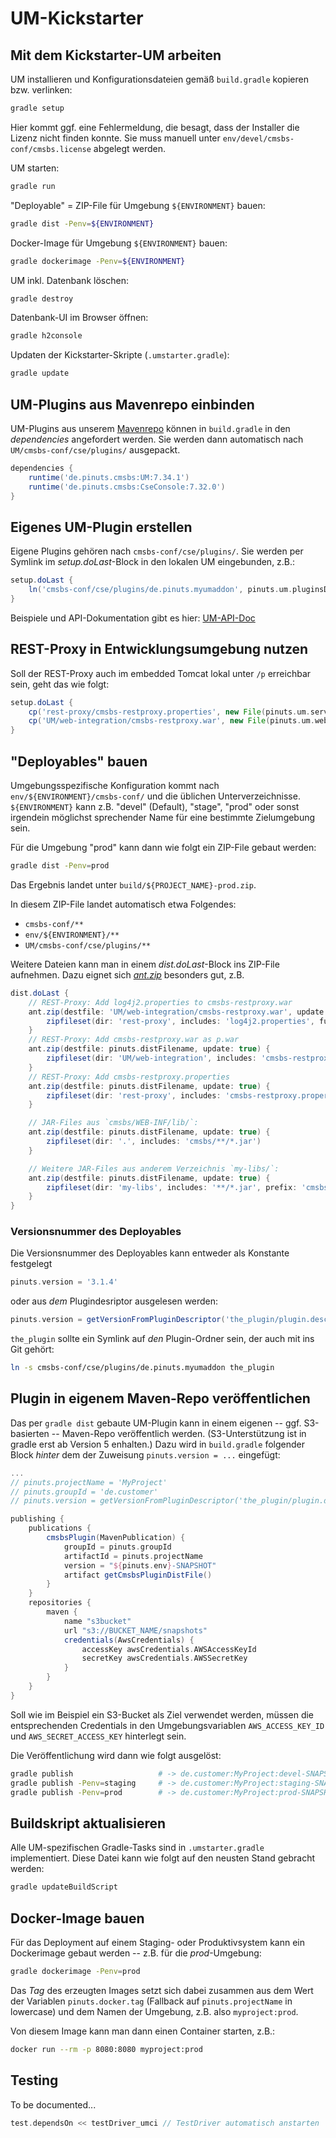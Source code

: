 # UM-Kickstarter



## Mit dem Kickstarter-UM arbeiten

UM installieren und Konfigurationsdateien gemäß `build.gradle` kopieren bzw. verlinken:
```bash
gradle setup
```

Hier kommt ggf. eine Fehlermeldung, die besagt, dass der Installer die Lizenz nicht finden konnte.
Sie muss manuell unter `env/devel/cmsbs-conf/cmsbs.license` abgelegt werden. 

UM starten:
```bash
gradle run
```

"Deployable" = ZIP-File für Umgebung `${ENVIRONMENT}` bauen:
```bash
gradle dist -Penv=${ENVIRONMENT}
```

Docker-Image für Umgebung `${ENVIRONMENT}` bauen:
```bash
gradle dockerimage -Penv=${ENVIRONMENT}
```

UM inkl. Datenbank löschen:
```bash
gradle destroy
```

Datenbank-UI im Browser öffnen:
```bash
gradle h2console
```

Updaten der Kickstarter-Skripte (`.umstarter.gradle`):
```bash
gradle update
```

## UM-Plugins aus Mavenrepo einbinden

UM-Plugins aus unserem [Mavenrepo](https://admin.cloudrepo.io/repository/um/de/pinuts/cmsbs)
können in `build.gradle` in den
_dependencies_ angefordert werden. Sie werden dann automatisch nach `UM/cmsbs-conf/cse/plugins/`
ausgepackt.
```groovy
dependencies {
    runtime('de.pinuts.cmsbs:UM:7.34.1')
    runtime('de.pinuts.cmsbs:CseConsole:7.32.0')
}
```

## Eigenes UM-Plugin erstellen

Eigene Plugins gehören nach `cmsbs-conf/cse/plugins/`. Sie werden per Symlink
im _setup.doLast_-Block in den lokalen UM eingebunden, z.B.:
```groovy
setup.doLast {
    ln('cmsbs-conf/cse/plugins/de.pinuts.myumaddon', pinuts.um.pluginsDir)
}
```
Beispiele und API-Dokumentation gibt es hier: [UM-API-Doc](https://www.universal-messenger.de/knowledge-base/intern/doc-api/api-cse/)

## REST-Proxy in Entwicklungsumgebung nutzen

Soll der REST-Proxy auch im embedded Tomcat lokal unter `/p` erreichbar sein, geht das wie folgt:
```groovy
setup.doLast {
    cp('rest-proxy/cmsbs-restproxy.properties', new File(pinuts.um.serverHome, 'cmsbs-restproxy.properties'))
    cp('UM/web-integration/cmsbs-restproxy.war', new File(pinuts.um.webappsDir, 'p.war'))
}
```

## "Deployables" bauen

Umgebungsspezifische Konfiguration kommt nach `env/${ENVIRONMENT}/cmsbs-conf/` und die üblichen
Unterverzeichnisse. `${ENVIRONMENT}` kann z.B. "devel" (Default), "stage", "prod" oder
sonst irgendein möglichst sprechender Name für eine bestimmte Zielumgebung sein.

Für die Umgebung "prod" kann dann wie folgt ein ZIP-File gebaut werden:

```bash
gradle dist -Penv=prod
```

Das Ergebnis landet unter `build/${PROJECT_NAME}-prod.zip`.

In diesem ZIP-File landet automatisch etwa Folgendes:
* `cmsbs-conf/**`
* `env/${ENVIRONMENT}/**`
* `UM/cmsbs-conf/cse/plugins/**`

Weitere Dateien kann man in einem _dist.doLast_-Block ins ZIP-File aufnehmen. Dazu
eignet sich [_ant.zip_](https://ant.apache.org/manual/Tasks/zip.html) besonders gut, z.B.
```groovy
dist.doLast {
    // REST-Proxy: Add log4j2.properties to cmsbs-restproxy.war
    ant.zip(destfile: 'UM/web-integration/cmsbs-restproxy.war', update: true) {
        zipfileset(dir: 'rest-proxy', includes: 'log4j2.properties', fullpath: 'WEB-INF/classes/log4j2.properties')
    }
    // REST-Proxy: Add cmsbs-restproxy.war as p.war
    ant.zip(destfile: pinuts.distFilename, update: true) {
        zipfileset(dir: 'UM/web-integration', includes: 'cmsbs-restproxy.war', fullpath: 'cmsbs-work/webapps/p.war')
    }
    // REST-Proxy: Add cmsbs-restproxy.properties
    ant.zip(destfile: pinuts.distFilename, update: true) {
        zipfileset(dir: 'rest-proxy', includes: 'cmsbs-restproxy.properties')
    }

    // JAR-Files aus `cmsbs/WEB-INF/lib/`:
    ant.zip(destfile: pinuts.distFilename, update: true) {
        zipfileset(dir: '.', includes: 'cmsbs/**/*.jar')
    }

    // Weitere JAR-Files aus anderem Verzeichnis `my-libs/`:
    ant.zip(destfile: pinuts.distFilename, update: true) {
        zipfileset(dir: 'my-libs', includes: '**/*.jar', prefix: 'cmsbs/WEB-INF/lib')
    }
}
```

### Versionsnummer des Deployables
Die Versionsnummer des Deployables kann entweder als Konstante festgelegt
```groovy
pinuts.version = '3.1.4'
```
oder aus *dem* Plugindesriptor ausgelesen werden:
```groovy
pinuts.version = getVersionFromPluginDescriptor('the_plugin/plugin.desc.json')
```
`the_plugin` sollte ein Symlink auf *den* Plugin-Ordner sein, der auch mit ins Git gehört:
```bash
ln -s cmsbs-conf/cse/plugins/de.pinuts.myumaddon the_plugin
```

## Plugin in eigenem Maven-Repo veröffentlichen

Das per `gradle dist` gebaute UM-Plugin kann in einem eigenen -- ggf. S3-basierten -- Maven-Repo veröffentlich werden.
(S3-Unterstützung ist in gradle erst ab Version 5 enhalten.)
Dazu wird in `build.gradle` folgender Block *hinter* dem der Zuweisung `pinuts.version = ...` eingefügt:
```groovy
...
// pinuts.projectName = 'MyProject'
// pinuts.groupId = 'de.customer'
// pinuts.version = getVersionFromPluginDescriptor('the_plugin/plugin.desc.json')

publishing {
    publications {
        cmsbsPlugin(MavenPublication) {
            groupId = pinuts.groupId
            artifactId = pinuts.projectName
            version = "${pinuts.env}-SNAPSHOT"
            artifact getCmsbsPluginDistFile()
        }
    }
    repositories {
        maven {
            name "s3bucket"
            url "s3://BUCKET_NAME/snapshots"
            credentials(AwsCredentials) {
                accessKey awsCredentials.AWSAccessKeyId
                secretKey awsCredentials.AWSSecretKey
            }
        }
    }
}
```

Soll wie im Beispiel ein S3-Bucket als Ziel verwendet werden, müssen die entsprechenden Credentials in den
Umgebungsvariablen `AWS_ACCESS_KEY_ID` und `AWS_SECRET_ACCESS_KEY` hinterlegt sein.

Die Veröffentlichung wird dann wie folgt ausgelöst:
```bash
gradle publish                   # -> de.customer:MyProject:devel-SNAPSHOT
gradle publish -Penv=staging     # -> de.customer:MyProject:staging-SNAPSHOT
gradle publish -Penv=prod        # -> de.customer:MyProject:prod-SNAPSHOT
```

## Buildskript aktualisieren

Alle UM-spezifischen Gradle-Tasks sind in `.umstarter.gradle` implementiert.
Diese Datei kann wie folgt auf den neusten Stand gebracht werden:
```bash
gradle updateBuildScript
```

## Docker-Image bauen

Für das Deployment auf einem Staging- oder Produktivsystem kann ein Dockerimage gebaut werden -- z.B. für die _prod_-Umgebung:
```bash
gradle dockerimage -Penv=prod
```
Das _Tag_ des erzeugten Images setzt sich dabei zusammen aus dem Wert der Variablen
`pinuts.docker.tag` (Fallback auf `pinuts.projectName` in lowercase) und dem Namen der Umgebung, z.B. also `myproject:prod`.

Von diesem Image kann man dann einen Container starten, z.B.:
```bash
docker run --rm -p 8080:8080 myproject:prod
```

## Testing
To be documented...
```groovy
test.dependsOn << testDriver_umci // TestDriver automatisch anstarten
```
